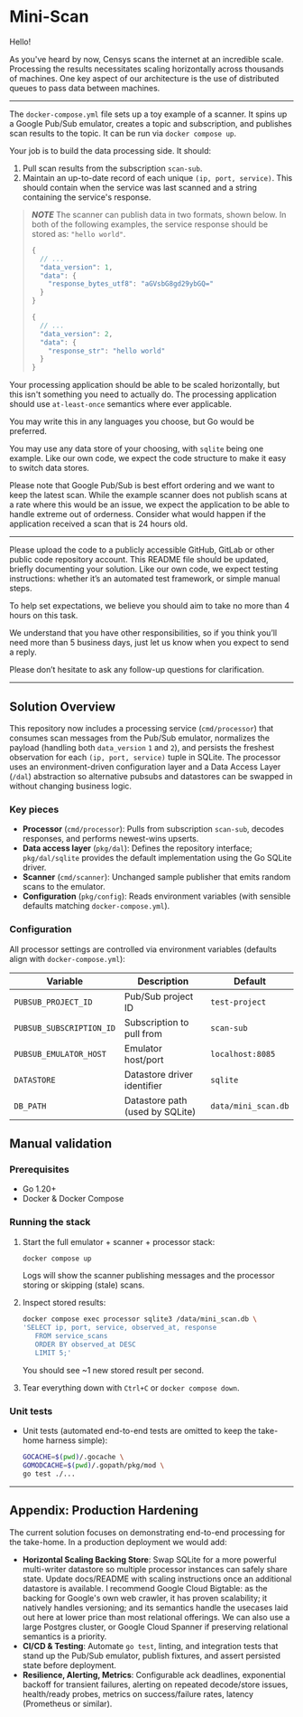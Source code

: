 # Mini-Scan

Hello!

As you've heard by now, Censys scans the internet at an incredible scale. Processing the results necessitates scaling horizontally across thousands of machines. One key aspect of our architecture is the use of distributed queues to pass data between machines.

---

The `docker-compose.yml` file sets up a toy example of a scanner. It spins up a Google Pub/Sub emulator, creates a topic and subscription, and publishes scan results to the topic. It can be run via `docker compose up`.

Your job is to build the data processing side. It should:

1. Pull scan results from the subscription `scan-sub`.
2. Maintain an up-to-date record of each unique `(ip, port, service)`. This should contain when the service was last scanned and a string containing the service's response.

> **_NOTE_**
> The scanner can publish data in two formats, shown below. In both of the following examples, the service response should be stored as: `"hello world"`.
>
> ```javascript
> {
>   // ...
>   "data_version": 1,
>   "data": {
>     "response_bytes_utf8": "aGVsbG8gd29ybGQ="
>   }
> }
>
> {
>   // ...
>   "data_version": 2,
>   "data": {
>     "response_str": "hello world"
>   }
> }
> ```

Your processing application should be able to be scaled horizontally, but this isn't something you need to actually do. The processing application should use `at-least-once` semantics where ever applicable.

You may write this in any languages you choose, but Go would be preferred.

You may use any data store of your choosing, with `sqlite` being one example. Like our own code, we expect the code structure to make it easy to switch data stores.

Please note that Google Pub/Sub is best effort ordering and we want to keep the latest scan. While the example scanner does not publish scans at a rate where this would be an issue, we expect the application to be able to handle extreme out of orderness. Consider what would happen if the application received a scan that is 24 hours old.

---

Please upload the code to a publicly accessible GitHub, GitLab or other public code repository account. This README file should be updated, briefly documenting your solution. Like our own code, we expect testing instructions: whether it’s an automated test framework, or simple manual steps.

To help set expectations, we believe you should aim to take no more than 4 hours on this task.

We understand that you have other responsibilities, so if you think you’ll need more than 5 business days, just let us know when you expect to send a reply.

Please don’t hesitate to ask any follow-up questions for clarification.

---

## Solution Overview

This repository now includes a processing service (`cmd/processor`) that consumes scan messages from the Pub/Sub emulator, normalizes the payload (handling both `data_version` `1` and `2`), and persists the freshest observation for each `(ip, port, service)` tuple in SQLite. The processor uses an environment-driven configuration layer and a Data Access Layer (`/dal`) abstraction so alternative pubsubs and datastores can be swapped in without changing business logic.

### Key pieces
- **Processor** (`cmd/processor`): Pulls from subscription `scan-sub`, decodes responses, and performs newest-wins upserts.
- **Data access layer** (`pkg/dal`): Defines the repository interface; `pkg/dal/sqlite` provides the default implementation using the Go SQLite driver.
- **Scanner** (`cmd/scanner`): Unchanged sample publisher that emits random scans to the emulator.
- **Configuration** (`pkg/config`): Reads environment variables (with sensible defaults matching `docker-compose.yml`).

### Configuration
All processor settings are controlled via environment variables (defaults align with `docker-compose.yml`):

| Variable | Description | Default |
| --- | --- | --- |
| `PUBSUB_PROJECT_ID` | Pub/Sub project ID | `test-project` |
| `PUBSUB_SUBSCRIPTION_ID` | Subscription to pull from | `scan-sub` |
| `PUBSUB_EMULATOR_HOST` | Emulator host/port | `localhost:8085` |
| `DATASTORE` | Datastore driver identifier | `sqlite` |
| `DB_PATH` | Datastore path (used by SQLite) | `data/mini_scan.db` |


## Manual validation

### Prerequisites
- Go 1.20+
- Docker & Docker Compose

### Running the stack

1. Start the full emulator + scanner + processor stack:
   ```sh
   docker compose up
   ```
   Logs will show the scanner publishing messages and the processor storing or skipping (stale) scans.

2. Inspect stored results:
   ```sh
   docker compose exec processor sqlite3 /data/mini_scan.db \
   'SELECT ip, port, service, observed_at, response
      FROM service_scans
      ORDER BY observed_at DESC
      LIMIT 5;'
   ```
   You should see ~1 new stored result per second.

3. Tear everything down with `Ctrl+C` or `docker compose down`.

### Unit tests

- Unit tests (automated end-to-end tests are omitted to keep the take-home harness simple):
  ```sh
  GOCACHE=$(pwd)/.gocache \
  GOMODCACHE=$(pwd)/.gopath/pkg/mod \
  go test ./...
  ```

---

## Appendix: Production Hardening

The current solution focuses on demonstrating end-to-end processing for the take-home. In a production deployment we would add:

- **Horizontal Scaling Backing Store**: Swap SQLite for a more powerful multi-writer datastore so multiple processor instances can safely share state. Update docs/README with scaling instructions once an additional datastore is available. I recommend Google Cloud Bigtable: as the backing for Google's own web crawler, it has proven scalability; it natively handles versioning; and its semantics handle the usecases laid out here at lower price than most relational offerings. We can also use a large Postgres cluster, or Google Cloud Spanner if preserving relational semantics is a priority.
- **CI/CD & Testing**: Automate `go test`, linting, and integration tests that stand up the Pub/Sub emulator, publish fixtures, and assert persisted state before deployment.
- **Resilience, Alerting, Metrics**: Configurable ack deadlines, exponential backoff for transient failures, alerting on repeated decode/store issues, health/ready probes, metrics on success/failure rates, latency (Prometheus or similar).
